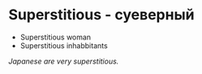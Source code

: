 # Superstitious - суеверный

- Superstitious woman
- Superstitious inhabbitants

_Japanese are very superstitious._
